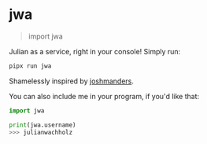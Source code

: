 # jwa

> import jwa

Julian as a service, right in your console! Simply run:

```bash
pipx run jwa
```

Shamelessly inspired by [joshmanders](https://github.com/joshmanders/joshmanders).

You can also include me in your program, if you'd like that:

```python
import jwa

print(jwa.username)
>>> julianwachholz
```

